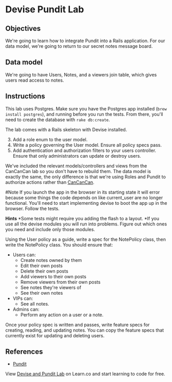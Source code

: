 # Devise Pundit Lab

## Objectives

We're going to learn how to integrate Pundit into a Rails application.
For our data model, we're going to return to our secret notes message board.

## Data model

We're going to have Users, Notes, and a viewers join table, which gives users read access to notes.

## Instructions

This lab uses Postgres. Make sure you have the Postgres app installed (`brew install postgres`), and running before you run the tests. From there, you'll need to create the database with `rake db:create`. 

The lab comes with a Rails skeleton with Devise installed.

3. Add a role enum to the user model.
4. Write a policy governing the User model. Ensure all policy specs pass.
4. Add authentication and authorization filters to your users controller. Ensure that only administrators can update or destroy users.

We've included the relevant models/controllers and views from the CanCanCan lab so you don't have to rebuild them.  The data model is exactly the same, the only difference is that we're using Roles and Pundit to authorize actions rather than [CanCanCan].

#Note
If you launch the app in the browser in its starting state it will error because some things the code depends on like current_user are no longer functional.  You'll need to start implementing devise to boot the app up in the browser.  Follow the tests.  

**Hints**
*Some tests might require you adding the flash to a layout.
*If you use all the devise modules you will run into problems.  Figure out which ones you need and include only those modules.

Using the User policy as a guide, write a spec for the NotePolicy class, then write the NotePolicy class. You should ensure that:

  * Users can:
    * Create notes owned by them
    * Edit their own posts
    * Delete their own posts
    * Add viewers to their own posts
    * Remove viewers from their own posts
    * See notes they're viewers of
    * See their own notes
  * VIPs can:
    * See all notes.
  * Admins can:
    * Perform any action on a user or a note.

Once your policy spec is written and passes, write feature specs for creating, reading, and updating notes. You can copy the feature specs that currently exist for updating and deleting users.

## References
* [Pundit]

[Pundit]: https://github.com/elabs/pundit
[CanCanCan]: https://github.com/CanCanCommunity/cancancan
<p data-visibility='hidden'>View <a href='https://learn.co/lessons/devise_pundit_lab'>Devise and Pundit Lab</a> on Learn.co and start learning to code for free.</p>
